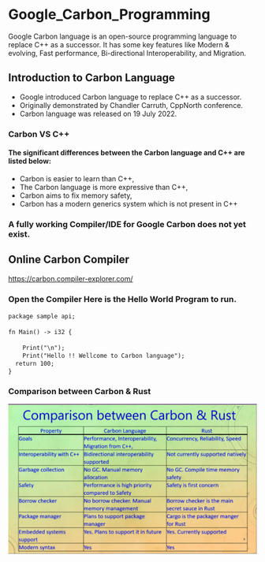 # Google_Carbon_Programming
Google Carbon language is an open-source programming language to replace C++ as a successor. It has some key features like Modern &amp; evolving, Fast performance, Bi-directional Interoperability, and Migration.

## Introduction to Carbon Language 
- Google introduced Carbon language to replace C++ as a successor.
- Originally demonstrated by Chandler Carruth, CppNorth conference.
- Carbon language was released on 19 July 2022.

### Carbon VS C++
#### The significant differences between the Carbon language and C++ are listed below:
- Carbon is easier to learn than C++,
- The Carbon language is more expressive than C++,
- Carbon aims to fix memory safety,
- Carbon has a modern generics system which is not present in C++

### A fully working Compiler/IDE for Google Carbon does not yet exist.

## Online Carbon Compiler
https://carbon.compiler-explorer.com/

### Open the Compiler Here is the Hello World Program to run.
```
package sample api;

fn Main() -> i32 {

    Print("\n");
    Print("Hello !! Wellcome to Carbon language");
  return 100;
}
```

### Comparison between Carbon & Rust
![Comparison](https://github.com/kashiiitech/Google_Carbon_Programming/blob/main/1-Introduction%20%26%20Basics/carbon-laguage-comparison.png)

